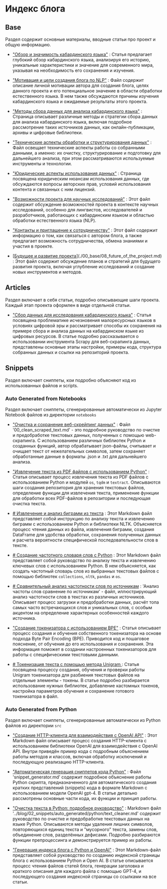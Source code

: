 # Индекс блога


## Base
Раздел содержит основные материалы, вводные статьи про проект и общую информацию.

- ["Обзор и значимость кабардинского языка"](./00_base/01_about_kabardian_language.md) : Статья предлагает глубокий обзор кабардинского языка, анализируя его историю, уникальные характеристики и значение для современного мира, указывая на необходимость его сохранения и изучения.


- ["Мотивация и цели создания блога по NLP"](./00_base/02_project_motivation_and_goals.md) : Файл содержит описание личной мотивации автора для создания блога, целях данного проекта и его потенциальное значение в области обработки естественного языка. В нем также обсуждаются причины изучения кабардинского языка и ожидаемые результаты этого проекта.

- ["Методы сбора данных для анализа кабардинского языка"](./00_base/03_data_collection_and_sources.md) : Страница описывает различные методы и стратегии сбора данных для анализа кабардинского языка, включая подробное рассмотрение таких источников данных, как онлайн-публикации, архивы и цифровые библиотеки.

- ["Технические аспекты обработки и структурирования данных"](./00_base/04_data_processing_and_structure.md) : Файл освещает технические аспекты работы со собранными данными, а именно: их очистку, структурирование и подготовку для дальнейшего анализа, при этом рассматриваются используемые инструменты и технологии.

- ["Юридические аспекты использования данных"](./00_base/05_copyrights_and_usage_terms.md) : Страница посвящена юридическим нюансам использования данных, где обсуждаются вопросы авторских прав, условий использования контента и связанных с ним лицензий.

- ["Возможности проекта для научных исследований"](./00_base/06_research_opportunities.md) : Этот файл содержит обсуждение возможностей проекта в контексте научных исследований, особенно для лингвистов, исследователей и разработчиков, работающих с кабардинским языком и областью обработки естественного языка (NLP).

- ["Контакты и приглашение к сотрудничеству"](./00_base/07_contacts_and_collaboration.md) : Этот файл содержит информацию о том, как связаться с автором блога, а также предлагает возможность сотрудничества, обмена знаниями и участия в проекте.

- [[Будущее и развитие проекта](../blog/00_base/08_future_of_the_project.md)](./00_base/08_future_of_the_project.md) : Этот файл содержит обсуждение планов и стратегий для будущего развития проекта, включая углубление исследований и создание новых инструментов и методов.




## Articles
Раздел включает в себя статьи, подробно описывающие шаги проекта. Каждый этап проекта оформлен в виде отдельной статьи.

- ["Сбор данных для исследования кабардинского языка"](./01_articles/01_kabardian_language_data_collection.md) : Статья посвящена проблематике исчезновения малоресурсных языков в условиях цифровой эры и рассматривает способы их сохранения на примере сбора и анализа данных на кабардинском языке из цифровых ресурсов. В статье подробно рассказывается о использовании инструмента Scrapy для веб-скрапинга данных, представлены основные этапы настройки, примеры кода, структура собранных данных и ссылки на репозиторий проекта.




## Snippets
Раздел включает сниппеты, кои подробно объясняют код из использованных файлов и scripts.


### Auto Generated from Notebooks
Раздел включает сниппеты, сгенерированные автоматически из Jupyter Notebook файлов из директории `notebooks`

- ["Очистка и сохранение веб-скрейпинг данных"](./02_snippets/auto_generated/notebooks/00_clean_scraped_text.md) : Файл '00_clean_scraped_text.md' - это подробное руководство по очистке и предобработке текстовых данных, полученных с помощью web-скрапинга. С использованием различных библиотек Python и созданных функций, автор обрабатывает json-файлы, считывает и очищает текст от нежелательных символов, затем сохраняет обработанные данные в форматы .json и .txt для дальнейшего анализа.

- ["Извлечение текста из PDF файлов с использованием Python"](./02_snippets/auto_generated/notebooks/01_extract_text_from_pdf.md) : Статья описывает процесс извлечения текста из PDF файлов с использованием Python и модулей `os`, `tqdm` и `textract`. Описываются шаги создания репозитория для хранения текстовых файлов, определение функции для извлечения текста, применение функции для обработки всех PDF-файлов в репозитории и последующая очистка текста.

- [# Извлечение и анализ биграмм из текста](./02_snippets/auto_generated/notebooks/02_00_text_analyze_bigram_extract.md) : Этот Markdown файл представляет собой инструкцию по анализу текста и извлечению биграмм с использованием Python и библиотеки NLTK. Объясняется процесс чтения данных из файла, извлечения биграмм, создания DataFrame для удобства обработки, сохранения полученных данных и расчета вероятности специфической последовательности слов в тексте.

- [# Создание частотного словаря слов с Python](./02_snippets/auto_generated/notebooks/02_01_text_analyze_word_extract.md) : Этот Markdown файл представляет собой руководство по анализу текста и извлечению ключевых слов с использованием Python. В нем объясняется, как создать частотный словарь слов из выбранных текстовых файлов с помощью библиотек `collections`, `nltk`, `pandas` и `os`.

- [# Сравнительный анализ частотности слов по источникам](./02_snippets/auto_generated/notebooks/02_01_text_analyze_word_frequent_compare_by_source.md) : 'Анализ частоты слов сравнение по источникам' - файл, иллюстрирующий анализ частотности слов в текстах из различных источников. Описывает процесс загрузки и предобработки данных, расчёт топа самых часто встречающихся слов и уникальных слов, с особым акцентом на определение характерных особенностей каждого источника.

- ["Создание токенизатора с использованием BPE"](./02_snippets/auto_generated/notebooks/02_02_text_analyze_tokenizer_bpe.md) : Статья описывает процесс создания и обучения собственного токенизатора на основе подхода Byte Pair Encoding (BPE). Приводится код и пошаговое пояснение, от обучения до его использования и сохранения. Эта информация поможет в создании настроенных токенизаторов для работы с специфическими текстовыми данными.

- [# Токенизация текста с помощью метода Unigram
](./02_snippets/auto_generated/notebooks/02_03_text_analyze_tokenizer_unigram.md) : Статья посвящена процессу создания, обучения и проверки работы Unigram токенизатора для разбиения текстовых файлов на отдельные элементы - токены. В статье подробно разбирается использование нужных библиотек, добавление кастомных токенов, настройка параметров обучения и сохранение готового токенизатора в файл.




### Auto Generated from Python
Раздел включает сниппеты, сгенерированные автоматически из Python файлов из директории `src`

- ["Создание HTTP-клиента для взаимодействия с OpenAI API"](./02_snippets/auto_generated/python/openai.md) : Этот Markdown файл описывает процесс создания HTTP-клиента с использованием библиотеки OpenAI для взаимодействия с OpenAI API. Внутри приведён пример кода с подробным объяснением работы методов и классов, включая обработку исключений и последующую реализацию HTTP-клиента.

- ["Автоматическая генерация сниппетов кода Python"](./02_snippets/auto_generated/python/snippet_generator.md) : Файл 'snippet_generator.md' содержит подробное объяснение работы Python скрипта, предназначенного для автоматического создания кратких представлений (snippets) кода в формате Markdown с использованием модели OpenAI gpt-4. В статье детально рассмотрены основные части кода, их функции и принцип работы.

- ["Очистка текста в Python: подробное руководство"](./02_snippets/auto_generated/python/text_cleaner.md) : Markdown файл '../blog/02_snippets/auto_generated/python/text_cleaner.md' содержит руководство по очистке и предобработке текстовых данных на языке Python. Описываются методы удаления лишних символов, повторяющихся единиц текста и "мусорного" текста, замены слов, объединение слов, разделённых дефисами. Подробно разбираются функции препроцессинга и демонстрируется пример их работы.

- ["Генерация индекса блога с Python и OpenAI"](./02_snippets/auto_generated/python/update_index_with_summaries.md) : Этот Markdown-файл представляет собой руководство по созданию индексной страницы блога с использованием Python и Open AI. В статье описывается процесс чтения файлов статей блога, генерации заголовка и краткого описания для каждого файла с помощью GPT-4, и последующего создания индексной страницы со ссылками на все статьи.

